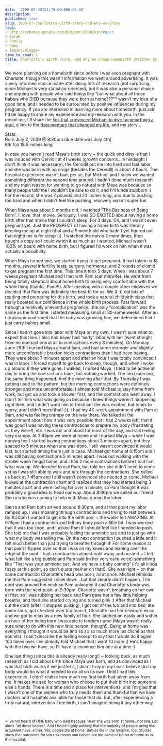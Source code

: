 ```yaml
---
date: '2009-07-30T21:49:00.006-04:00'
description: ''
published: true
slug: 2009-07-charlottes-birth-story-and-why-we-chose
tags:
- http://schemas.google.com/blogger/2008/kind#post
- Sarah
- Family
- Baby
- legacy-blogger
time_to_read: 5
title: Charlotte's Birth Story, and Why We Chose Homebirth (Written by Sarah)
---
```


<p>We were planning on a homebirth since before I was even pregnant with Charlotte, though this wasn't information we went around advertising. It was a very informed choice made after doing lots of research (not surprising, since Michael is very statistics-oriented), but it was also a personal choice and arguing with people who said things like &quot;but what about all those babies who DIED because they were born at home???&quot;* wasn't my idea of a good time, and I needed to be surrounded by positive influences during my pregnancy. If you are interested in learning more about homebirth, just ask! I'd be happy to share my experience and my research with you. In the meantime, I'll share the <a href="http://gentlebirth.org/format/myths.html">link that convinced Michael to give homebirthing a shot</a>, a link to the <a href="http://www.thebusinessofbeingborn.com/">documentary that changed my life</a>, and my story... </p>  <p>Stats:    <br />Born July 2, 2009 @ 9:30pm (due date was July 4th)     <br />6lb 1oz 18.5 inches long </p>  <p>In case you haven't read Maya's birth story ~ the quick and dirty is that I was induced with Cervidil at 41 weeks (growth concerns...in hindsight I don't think it was necessary), the Cervidil put me into hard and fast labor, and she was born with no drugs (besides the Cervidil) in about 4 hours. The hospital experience wasn't bad, per se, but Michael and I knew we wanted something different the second time around. I hadn't done much research and my main reason for wanting to go natural with Maya was because so many people told me I wouldn't be able to do it, and I'm kinda stubborn :) For the record, she was 7 pounds and 20 inches long, and due to pushing too hard and when I didn't feel like pushing, recovery wasn't super fun. </p>  <p>When Maya was about 9 months old, I watched “The Business of Being Born”. I. love. that. movie. Seriously. I was SO EXCITED about having a home birth after that movie that I couldn't sleep. For 3 days. Oh, and I wasn't even pregnant yet. Just the PROSPECT of having a home birth was literally keeping me up at night (that and a 9 month old who hadn't yet figured out that nighttime is for sleep :)). I watched the movie 2 more times, then bought a copy so I could watch it as much as I wanted. Michael wasn't 100% on board with home birth, but I figured I'd work on him when it was actually a possibility. </p>  <p>When Maya turned one, we started trying to get pregnant. It had taken us 18 months, several infertility tests, surgery, hormones, and 2 rounds of clomid to get pregnant the first time. This time it took 5 days. When I was about 7 weeks pregnant Michael and I met with Pam (our midwife). He went from being totally skeptical about home birth to being very comfortable with the whole thing (thanks, Pam!!!). After meeting with a couple other midwives we decided that Pam was definitely the best fit for us. We (I :)) did lots of reading and preparing for this birth, and took a natural childbirth class that really boosted our confidence in the whole birth process. Fast forward through a relatively uneventful pregnancy...the only “complication” was the same as the first time. I started measuring small at 30-some weeks. After an ultrasound confirmed that the baby was growing fine, we determined that I just carry babies small. </p>  <p>Since I hadn't gone into labor with Maya on my own, I wasn't sure what to expect this time. I also had never had “early” labor with her (went straight from no contractions at all to contractions every 3 minutes). On Monday June 29th I nursed Maya around 5am, and had some stronger and slightly more uncomfortable braxton hicks contractions than I had been having. They were about 7 minutes apart and after an hour I was totally convinced I was in labor. I forced myself to go back to sleep, though, and when I woke up around 8 they were gone. I walked, I nursed Maya, I tried to be active all day to bring the contractions back, but nothing worked. The next morning, the same thing happened. And the morning after that. By Thursday I was getting used to the pattern, but the morning contractions were definitely stronger and more uncomfortable. I almost told Michael to stay home from work, but got up and took a shower first, and the contractions went away. I didn't tell him what was going on because I knew things weren't happening right then, and I didn't want him to freak out (he was excited, but tends to worry, and I didn't need that! :)). I had my 40-week appointment with Pam at 9am, and was feeling crampy on the way there. We talked at the appointment about how it was very possible that I had 2 weeks left, that it was good I was having these contractions to prepare my body (frustrating as they were!), etc. I was out and about for most of the day, and still feeling very crampy. At 3:45pm we were at home and I nursed Maya ~ while I was nursing her I started having contractions about 3 minutes apart, but they spaced to 5 minutes when she was done. I still wasn't convinced it would last, but started timing them just in case. Michael got home at 6:15pm and I was still having contractions 5 minutes apart. I was out walking with the stroller when he got home, and I had 2 more contractions before I told him what was up. We decided to call Pam, but told her she didn't need to come yet as I was still able to walk and talk through the contractions. She called us back at 7:45pm and I still wasn't convinced she needed to come. Michael looked at the contraction chart and realized that they had started being 3 minutes apart and were lasting for over a minute, so Pam thought it was probably a good idea to head our way. About 8:00pm we called our friend Sierra who was coming to help with Maya during the labor. </p>  <p>Sierra and Pam both arrived around 8:30pm, and at that point my labor ramped up. I was moaning through contractions and trying to rest between. By 8:50pm I wanted to get into the birth pool ~ the water felt AMAZING. At 9:15pm I had a contraction and felt my body push a little bit. I was worried that it was too soon, and I asked Pam if I should feel like I needed to push. She told me that I was probably feeling the amniotic sac and to just go with what my body was telling me. On the next contraction I pushed a little and it felt much better than just trying to breathe through it! For some reason at that point I flipped over so that I was on my knees and leaning over the edge of the pool. I had a contraction almost right away and pushed ~ I felt what felt like a big bubble and Pam said (in her very calm voice) something like “That was your amniotic sac. And we have a baby coming” (it's all kinda fuzzy at this point, so don't quote me/her on that!). She was right ~ on that same contraction Charlotte's head was born, all at once. Michael reminds me that Pam suggested I slow down...but that clearly didn't happen. The cord was around her neck so Pam unlooped it and Charlotte's body was born with the next push, at 9:30pm. Charlotte wasn't breathing on her own at first, so I was rubbing her back and Pam gave her a few little helping breaths, and then she started crying and turned pink :) After that Michael cut the cord (after it stopped pulsing), I got out of the tub and into bed, ate some soup, got checked over (no tears!), Charlotte had her newborn exam, and we got to relax as a new family of four! She latched on easily and within an hour of her being born I was able to tandem nurse (Maya wasn't really sure what to do with this new little person, though!). Being at home was everything I thought it would be and so so so much more (as cliché as that sounds). I can't describe the feeling except to say that I would do it again 100 times over. I've already told Michael that I want 10 more :) He's happy with the two we have, so I'll have to convince him one at a time :) </p>  <p>One last thing (since this is already really long!) ~ looking back, as much research as I did about birth since Maya was born, and as convinced as I was that birth works if we just let it, I didn't truly in my heart believe that my body would do what it needed to do all on its own. Until I had this experience, I didn't realize how much my first birth had taken away from me. It makes me sad for women who choose to put their birth into someone else's hands. There is a time and a place for interventions, and I'm glad that I wasn't one of the women who truly needs them and thankful that we have doctors and hospitals available for those that do. But, after experiencing a truly natural, intervention-free birth, I can't imagine doing it any other way. </p>  <p>&#160;</p>  <p><span style="font-size: 85%;">*I've not heard of ONE baby who died because he or she was born at home...not one. Let alone &quot;all those babies&quot;. And I find it highly unlikely that the majority of people using that argument have, either. Yes, babies die at home. Babies die in the hospital, too. Studies show that outcomes for low risk moms and babies are the same or better at home as in the hospital.</span></p>